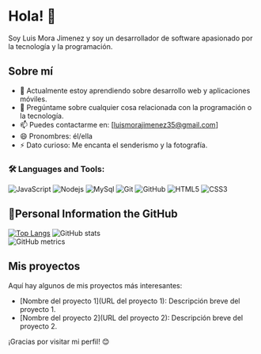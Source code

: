 # Hola! 👋

Soy Luis Mora Jimenez y soy un desarrollador de software apasionado por la tecnología y la programación.

## Sobre mí

- 🌱 Actualmente estoy aprendiendo sobre desarrollo web y aplicaciones móviles.
- 💬 Pregúntame sobre cualquier cosa relacionada con la programación o la tecnología.
- 📫 Puedes contactarme en: [luismorajimenez35@gmail.com]
- 😄 Pronombres: él/ella
- ⚡ Dato curioso: Me encanta el senderismo y la fotografía.

### 🛠️ Languages and Tools:

![JavaScript](https://img.shields.io/badge/-JavaScript-black?style=flat-square&logo=javascript)
![Nodejs](https://img.shields.io/badge/-Nodejs-black?style=flat-square&logo=Node.js)
![MySql](https://img.shields.io/badge/-MySql-black?style=flat-square&logo=mysql)
![Git](https://img.shields.io/badge/-Git-black?style=flat-square&logo=git)
![GitHub](https://img.shields.io/badge/-GitHub-black?style=flat-square&logo=github)
![HTML5](https://img.shields.io/badge/-HTML5-black?style=flat-square&logo=html5&logoColor=white)
![CSS3](https://img.shields.io/badge/-CSS3-black?style=flat-square&logo=css3)

## 🔋Personal Information the GitHub
[![Top Langs](https://github-readme-stats.vercel.app/api/top-langs/?username=LuisJimenez35)](https://github.com/anuraghazra/github-readme-stats)
![GitHub stats](https://github-readme-stats.vercel.app/api?username=LuisJimenez35&show_icons=true&count_private=true)  
![GitHub metrics](https://metrics.lecoq.io/LuisJimenez35)

## Mis proyectos

Aquí hay algunos de mis proyectos más interesantes:

- [Nombre del proyecto 1](URL del proyecto 1): Descripción breve del proyecto 1.
- [Nombre del proyecto 2](URL del proyecto 2): Descripción breve del proyecto 2.

¡Gracias por visitar mi perfil! 😊
